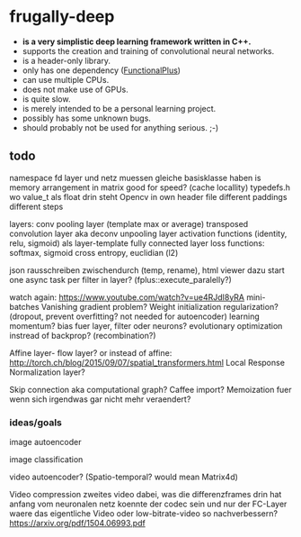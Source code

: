 frugally-deep
=============

* **is a very simplistic deep learning framework written in C++.**
* supports the creation and training of convolutional neural networks.
* is a header-only library.
* only has one dependency ([FunctionalPlus](https://github.com/Dobiasd/FunctionalPlus))
* can use multiple CPUs.
* does not make use of GPUs.
* is quite slow.
* is merely intended to be a personal learning project.
* possibly has some unknown bugs.
* should probably not be used for anything serious. ;-)



todo
----

namespace fd
layer und netz muessen gleiche basisklasse haben
is memory arrangement in matrix good for speed? (cache locallity)
typedefs.h wo value_t als float drin steht
Opencv in own header file
different paddings
different steps

layers:
conv
pooling layer (template max or average)
transposed convolution layer aka deconv
unpooling layer
activation functions (identity, relu, sigmoid) als layer-template
fully connected layer
loss functions: softmax, sigmoid cross entropy, euclidian (l2)

json rausschreiben zwischendurch (temp, rename), html viewer dazu
start one async task per filter in layer? (fplus::execute_paralelly?)

watch again: https://www.youtube.com/watch?v=ue4RJdI8yRA
mini-batches
Vanishing gradient problem?
Weight initialization
regularization? (dropout, prevent overfitting? not needed for autoencoder)
learning momentum?
bias fuer layer, filter oder neurons?
evolutionary optimization instread of backprop? (recombination?)

Affine layer- flow layer?
or instead of affine: http://torch.ch/blog/2015/09/07/spatial_transformers.html
Local Response Normalization layer?

Skip connection aka computational graph?
Caffee import?
Memoization fuer wenn sich irgendwas gar nicht mehr veraendert?


### ideas/goals

image autoencoder

image classification

video autoencoder? (Spatio-temporal? would mean Matrix4d)

Video compression
zweites video dabei, was die differenzframes drin hat
anfang vom neuronalen netz koennte der codec sein und nur der FC-Layer waere das eigentliche Video
oder low-bitrate-video so nachverbessern? https://arxiv.org/pdf/1504.06993.pdf